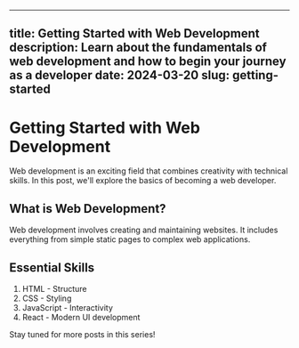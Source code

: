 
---
title: Getting Started with Web Development
description: Learn about the fundamentals of web development and how to begin your journey as a developer
date: 2024-03-20
slug: getting-started
---

# Getting Started with Web Development

Web development is an exciting field that combines creativity with technical skills. In this post, we'll explore the basics of becoming a web developer.

## What is Web Development?

Web development involves creating and maintaining websites. It includes everything from simple static pages to complex web applications.

## Essential Skills

1. HTML - Structure
2. CSS - Styling
3. JavaScript - Interactivity
4. React - Modern UI development

Stay tuned for more posts in this series!
